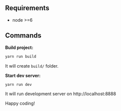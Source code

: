 ## Requirements
- node >=6

## Commands

**Build project:**

```bash
yarn run build
```

It will create `build/` folder.

**Start dev server:**

```bash
yarn run dev
```

It will run development server on http://localhost:8888


Happy coding!
